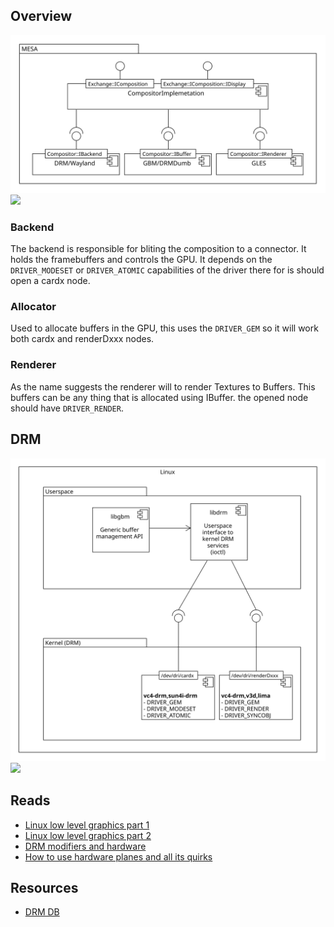 ## Overview
![components overview](./assets/components.svg)
<img src="./assest/components.svg">

### Backend
The backend is responsible for bliting the composition to a connector. It holds the framebuffers and controls the GPU. It depends on the ```DRIVER_MODESET``` or ```DRIVER_ATOMIC``` capabilities of the driver there for is should open a cardx node.

### Allocator
Used to allocate buffers in the GPU, this uses the ```DRIVER_GEM``` so it will work both cardx and renderDxxx nodes. 

### Renderer
As the name suggests the renderer will to render Textures to Buffers. This buffers can be any thing that is allocated using IBuffer. the opened node should  have ```DRIVER_RENDER```. 

## DRM
![components overview](./assets/linux-drm.svg)
<img src="./assest/linux-drm.svg">

## Reads
- [Linux low level graphics part 1](https://www.collabora.com/news-and-blog/blog/2018/03/20/a-new-era-for-linux-low-level-graphics-part-1)
- [Linux low level graphics part 2](https://www.collabora.com/news-and-blog/blog/2018/03/23/a-new-era-for-linux-low-level-graphics-part-2)
- [DRM modifiers and hardware](https://www.linux.com/training-tutorials/optimizing-graphics-memory-bandwidth-compression-and-tiling-notes-drm-format-modifiers)
- [How to use hardware planes and all its quirks]( https://emersion.fr/blog/2019/xdc2019-wrap-up/#libliftoff)

## Resources
- [DRM DB](https://drmdb.emersion.fr)